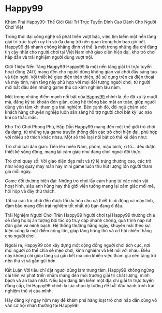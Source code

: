 # Happy99
Khám Phá Happy99: Thế Giới Giải Trí Trực Tuyến Đỉnh Cao Dành Cho Người Chơi Việt

Trong thời đại công nghệ số phát triển vượt bậc, việc tìm kiếm một nền tảng giải trí trực tuyến uy tín và đa dạng trở nên quan trọng hơn bao giờ hết. Happy99 đã nhanh chóng khẳng định vị thế là một trong những địa chỉ đáng tin cậy nhất cho người chơi tại Việt Nam nhờ giao diện hiện đại, kho trò chơi hấp dẫn và trải nghiệm người dùng vượt trội.

Giới Thiệu Nền Tảng Happy99
Happy99 là một nền tảng giải trí trực tuyến hoạt động 24/7, mang đến cho người dùng không gian vui chơi đầy sáng tạo và tiện nghi. Với thiết kế giao diện thân thiện, dễ sử dụng trên cả điện thoại và máy tính, nền tảng này phù hợp với mọi đối tượng người chơi, từ người mới bắt đầu đến những game thủ có kinh nghiệm lâu năm.

Một trong những điểm mạnh nổi bật của <a href=https://happy99.club> Happy99 </a>  chính là tốc độ xử lý mượt mà, đăng ký tài khoản đơn giản, cùng hệ thống bảo mật an toàn, giúp người dùng yên tâm khi tham gia trải nghiệm. Bên cạnh đó, đội ngũ chăm sóc khách hàng chuyên nghiệp luôn sẵn sàng hỗ trợ người chơi bất kỳ lúc nào khi có thắc mắc.

Kho Trò Chơi Phong Phú, Hấp Dẫn
Happy99 mang đến một thế giới trò chơi đa dạng, từ những tựa game truyền thống đến các trò chơi hiện đại, phù hợp với nhiều sở thích khác nhau. Một số thể loại nổi bật có thể kể đến như:

Trò chơi bài dân gian: Tiến lên miền Nam, phỏm, mậu binh, xì tố... đều được thiết kế sống động, mang lại cảm giác như đang chơi ngoài đời thực.

Trò chơi quay số: Với giao diện đẹp mắt và tỷ lệ trúng thưởng cao, các trò như vòng quay may mắn hay mini game luôn thu hút lượng lớn người tham gia mỗi ngày.

Game đổi thưởng hiện đại: Những trò chơi lấy cảm hứng từ các nhân vật hoạt hình, siêu anh hùng hay thế giới viễn tưởng mang lại cảm giác mới mẻ, hồi hộp và đầy thử thách.

Tất cả các trò chơi đều được tối ưu hóa cho cả thiết bị di động và máy tính, đảm bảo mang đến trải nghiệm tốt nhất dù bạn đang ở đâu.

Trải Nghiệm Người Chơi Trên Happy99
Người chơi tại Happy99 thường chia sẻ rằng họ bị ấn tượng bởi tốc độ truy cập nhanh chóng, quá trình nạp rút đơn giản và minh bạch. Hệ thống thưởng hằng ngày, khuyến mãi theo sự kiện cũng là một điểm cộng lớn, giúp tăng hứng thú và cơ hội chiến thắng cho người chơi.

Ngoài ra, Happy99 còn xây dựng một cộng đồng người chơi tích cực, nơi mọi người có thể chia sẻ mẹo chơi, kinh nghiệm và kết nối với nhau. Điều này không chỉ giúp tăng sự gắn kết mà còn khiến việc tham gia nền tảng trở nên thú vị và gần gũi hơn.

Kết Luận
Với tiêu chí đặt người dùng làm trung tâm, Happy99 không ngừng cải tiến và phát triển nhằm mang đến môi trường giải trí chất lượng, minh bạch và an toàn nhất. Nếu bạn đang tìm kiếm một địa chỉ giải trí trực tuyến đẳng cấp, thì Happy99 chính là lựa chọn lý tưởng để bắt đầu hành trình trải nghiệm thú vị của mình.

Hãy đăng ký ngay hôm nay để khám phá hàng loạt trò chơi hấp dẫn cùng vô vàn cơ hội nhận thưởng tại Happy99!
